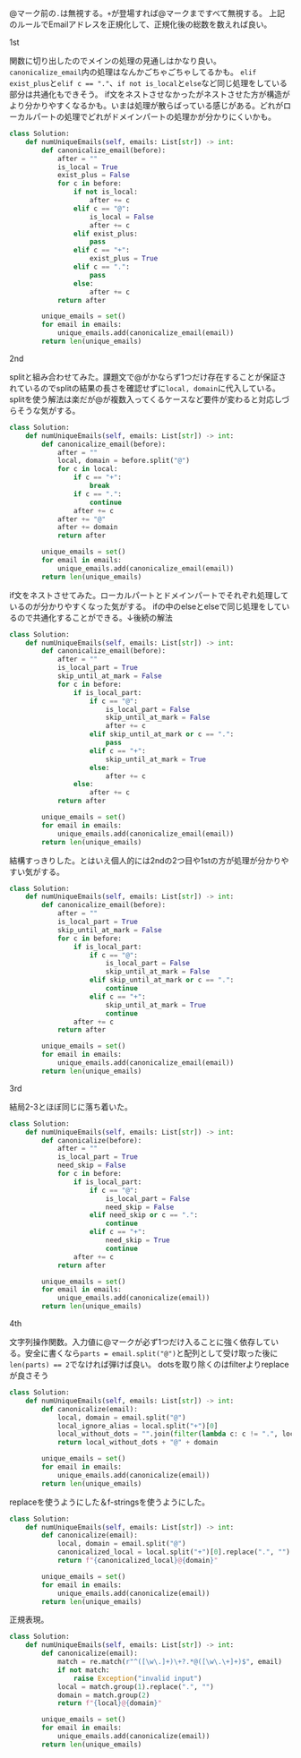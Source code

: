 @マーク前の`.`は無視する。`+`が登場すれば@マークまですべて無視する。
上記のルールでEmailアドレスを正規化して、正規化後の総数を数えれば良い。

1st

関数に切り出したのでメインの処理の見通しはかなり良い。`canonicalize_email`内の処理はなんかごちゃごちゃしてるかも。
`elif exist_plus`と`elif c == "."`、`if not is_local`と`else`など同じ処理をしている部分は共通化もできそう。
if文をネストさせなかったがネストさせた方が構造がより分かりやすくなるかも。いまは処理が散らばっている感じがある。どれがローカルパートの処理でどれがドメインパートの処理かが分かりにくいかも。

```python
class Solution:
    def numUniqueEmails(self, emails: List[str]) -> int:
        def canonicalize_email(before):
            after = ""
            is_local = True
            exist_plus = False
            for c in before:
                if not is_local:
                    after += c
                elif c == "@":
                    is_local = False
                    after += c
                elif exist_plus:
                    pass
                elif c == "+":
                    exist_plus = True
                elif c == ".":
                    pass
                else:
                    after += c
            return after

        unique_emails = set()
        for email in emails:
            unique_emails.add(canonicalize_email(email))
        return len(unique_emails)
```

2nd

splitと組み合わせてみた。課題文で@がかならず1つだけ存在することが保証されているのでsplitの結果の長さを確認せずに`local, domain`に代入している。
splitを使う解法は楽だが@が複数入ってくるケースなど要件が変わると対応しづらそうな気がする。

```python
class Solution:
    def numUniqueEmails(self, emails: List[str]) -> int:
        def canonicalize_email(before):
            after = ""
            local, domain = before.split("@")
            for c in local:
                if c == "+":
                    break
                if c == ".":
                    continue
                after += c
            after += "@"
            after += domain
            return after

        unique_emails = set()
        for email in emails:
            unique_emails.add(canonicalize_email(email))
        return len(unique_emails)
```

if文をネストさせてみた。ローカルパートとドメインパートでそれぞれ処理しているのが分かりやすくなった気がする。
ifの中のelseとelseで同じ処理をしているので共通化することができる。↓後続の解法
```python
class Solution:
    def numUniqueEmails(self, emails: List[str]) -> int:
        def canonicalize_email(before):
            after = ""
            is_local_part = True
            skip_until_at_mark = False
            for c in before:
                if is_local_part:
                    if c == "@":
                        is_local_part = False
                        skip_until_at_mark = False
                        after += c
                    elif skip_until_at_mark or c == ".":
                        pass
                    elif c == "+":
                        skip_until_at_mark = True
                    else:
                        after += c
                else:
                    after += c
            return after

        unique_emails = set()
        for email in emails:
            unique_emails.add(canonicalize_email(email))
        return len(unique_emails)
```

結構すっきりした。とはいえ個人的には2ndの2つ目や1stの方が処理が分かりやすい気がする。
```python
class Solution:
    def numUniqueEmails(self, emails: List[str]) -> int:
        def canonicalize_email(before):
            after = ""
            is_local_part = True
            skip_until_at_mark = False
            for c in before:
                if is_local_part:
                    if c == "@":
                        is_local_part = False
                        skip_until_at_mark = False
                    elif skip_until_at_mark or c == ".":
                        continue
                    elif c == "+":
                        skip_until_at_mark = True
                        continue
                after += c
            return after

        unique_emails = set()
        for email in emails:
            unique_emails.add(canonicalize_email(email))
        return len(unique_emails)
```

3rd

結局2-3とほぼ同じに落ち着いた。

```python
class Solution:
    def numUniqueEmails(self, emails: List[str]) -> int:
        def canonicalize(before):
            after = ""
            is_local_part = True
            need_skip = False
            for c in before:
                if is_local_part:
                    if c == "@":
                        is_local_part = False
                        need_skip = False
                    elif need_skip or c == ".":
                        continue
                    elif c == "+":
                        need_skip = True
                        continue
                after += c
            return after

        unique_emails = set()
        for email in emails:
            unique_emails.add(canonicalize(email))
        return len(unique_emails)
```

4th

文字列操作関数。入力値に@マークが必ず1つだけ入ることに強く依存している。安全に書くなら`parts = email.split("@")`と配列として受け取った後に`len(parts) == 2`でなければ弾けば良い。
dotsを取り除くのはfilterよりreplaceが良さそう

```python
class Solution:
    def numUniqueEmails(self, emails: List[str]) -> int:
        def canonicalize(email):
            local, domain = email.split("@")
            local_ignore_alias = local.split("+")[0]
            local_without_dots = "".join(filter(lambda c: c != ".", local_ignore_alias))
            return local_without_dots + "@" + domain

        unique_emails = set()
        for email in emails:
            unique_emails.add(canonicalize(email))
        return len(unique_emails)
```

replaceを使うようにした＆f-stringsを使うようにした。

```python
class Solution:
    def numUniqueEmails(self, emails: List[str]) -> int:
        def canonicalize(email):
            local, domain = email.split("@")
            canonicalized_local = local.split("+")[0].replace(".", "")
            return f"{canonicalized_local}@{domain}"

        unique_emails = set()
        for email in emails:
            unique_emails.add(canonicalize(email))
        return len(unique_emails)
```

正規表現。

```python
class Solution:
    def numUniqueEmails(self, emails: List[str]) -> int:
        def canonicalize(email):
            match = re.match(r"^([\w\.]+)\+?.*@([\w\.\+]+)$", email)
            if not match:
                raise Exception("invalid input")
            local = match.group(1).replace(".", "")
            domain = match.group(2)
            return f"{local}@{domain}"

        unique_emails = set()
        for email in emails:
            unique_emails.add(canonicalize(email))
        return len(unique_emails)

```
